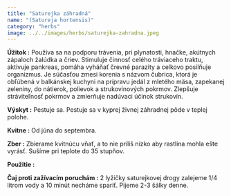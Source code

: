 ```yaml
---
title: "Saturejka záhradná"
name: "(Satureja hortensis)"
category: "herbs"
image: ../../images/herbs/saturejka-zahradna.jpeg
---
```


<strong>Úžitok :</strong> Používa sa na podporu trávenia, pri plynatosti, hnačke, akútnych zápaloch žalúdka a čriev. Stimuluje činnosť celého tráviaceho traktu, aktivuje pankreas, pomáha vyháňať črevné parazity a celkovo posilňuje organizmus. Je súčasťou zmesi korenia s názvom čubrica, ktorá je obľúbená v balkánskej kuchyni na prípravu jedál z mletého mäsa, zapekanej zeleniny, do nátierok, polievok a strukovinových pokrmov. Zlepšuje stráviteľnosť pokrmov a zmierňuje nadúvaci účinok strukovín.

<strong>Výskyt :</strong> Pestuje sa. Pestuje sa v kyprej živnej záhradnej pôde v teplej polohe.

<strong>Kvitne :</strong> Od júna do septembra.

<strong>Zber :</strong> Zbierame kvitnúcu vňať, a to nie príliš nízko aby rastlina mohla ešte vyrásť. Sušíme pri teplote do 35 stupňov.

<strong>Použitie :</strong>

<strong>Čaj proti zažívacím poruchám :</strong> 2 lyžičky saturejkovej drogy zalejeme 1/4 litrom vody a 10 minút necháme spariť. Pijeme 2-3 šálky denne.
